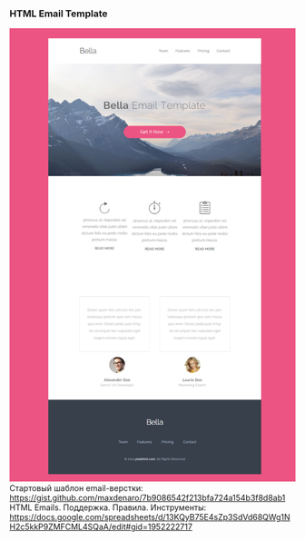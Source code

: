 ### HTML Email Template
![screenshot](img/email_project.png)
Стартовый шаблон email-верстки: https://gist.github.com/maxdenaro/7b9086542f213bfa724a154b3f8d8ab1
HTML Emails. Поддержка. Правила. Инструменты: https://docs.google.com/spreadsheets/d/13KQyB75E4sZp3SdVd68QWg1NH2c5kkP9ZMFCML4SQaA/edit#gid=1952222717
